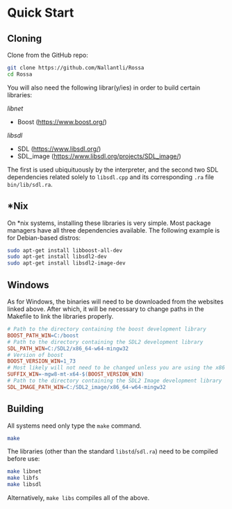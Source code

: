 # Quick Start

## Cloning

Clone from the GitHub repo:

```bash
git clone https://github.com/Nallantli/Rossa
cd Rossa
```

You will also need the following librar(y/ies) in order to build certain libraries:

*libnet*

* Boost (https://www.boost.org/)

*libsdl*

* SDL (https://www.libsdl.org/)
* SDL_image (https://www.libsdl.org/projects/SDL_image/)

The first is used ubiquituously by the interpreter, and the second two SDL dependencies related solely to `libsdl.cpp` and its corresponding `.ra` file `bin/lib/sdl.ra`.

## *Nix

On *nix systems, installing these libraries is very simple. Most package managers have all three dependencies available. The following example is for Debian-based distros:

```bash
sudo apt-get install libboost-all-dev
sudo apt-get install libsdl2-dev
sudo apt-get install libsdl2-image-dev
```

## Windows

As for Windows, the binaries will need to be downloaded from the websites linked above. After which, it will be necessary to change paths in the Makefile to link the libraries properly.

```makefile
# Path to the directory containing the boost development library
BOOST_PATH_WIN=C:/boost
# Path to the directory containing the SDL2 development library
SDL_PATH_WIN=C:/SDL2/x86_64-w64-mingw32
# Version of boost
BOOST_VERSION_WIN=1_73
# Most likely will not need to be changed unless you are using the x86 version
SUFFIX_WIN=-mgw8-mt-x64-$(BOOST_VERSION_WIN)
# Path to the directory containing the SDL2 Image development library
SDL_IMAGE_PATH_WIN=C:/SDL2_image/x86_64-w64-mingw32
```

## Building

All systems need only type the `make` command.

```bash
make
```

The libraries (other than the standard `libstd`/`sdl.ra`) need to be compiled before use:

```bash
make libnet
make libfs
make libsdl
```

Alternatively, `make libs` compiles all of the above.
